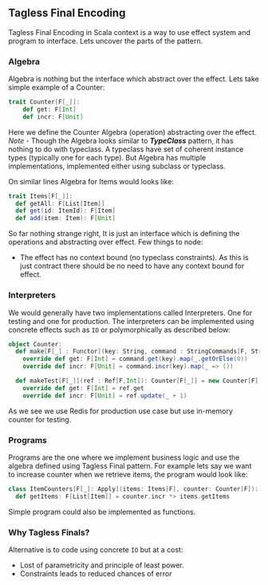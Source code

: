## Tagless Final Encoding
Tagless Final Encoding in Scala context is a way to use effect system and program to interface. Lets uncover the parts of the pattern.

### Algebra
Algebra is nothing but the interface which abstract over the effect. Lets take simple example of a Counter:
``` scala
trait Counter[F[_]]:
    def get: F[Int]
    def incr: F[Unit]
```
Here we define the Counter Algebra (operation) abstracting over the effect.
*Note* - Though the Algebra looks similar to ***TypeClass*** pattern, it has nothing to do with typeclass. A typeclass have set of coherent instance types (typically one for each type). But Algebra has multiple implementations, implemented either using subclass or typeclass.

On similar lines Algebra for Items would looks like:
```scala
trait Items[F[_]]:
  def getAll: F[List[Item]]
  def get(id: ItemId): F[Item]
  def add(item: Item): F[Unit]
```
So far nothing strange right, It is just an interface which is defining the operations and abstracting over effect.
Few things to node:
* The effect has no context bound (no typeclass constraints). As this is just contract there should be no need to have any context bound for effect.

### Interpreters
We would generally have two implementations called Interpreters. One for testing and one for production. The interpreters can be implemented using concrete effects such as `IO` or polymorphically as described below:
```scala
object Counter:
  def make[F[_] : Functor](key: String, command : StringCommands[F, String, Int]): Counter[F] = new Counter[F]:
    override def get: F[Int] = command.get(key).map(_.getOrElse(0))
    override def incr: F[Unit] = command.incr(key).map(_ => ())

  def makeTest[F[_]](ref : Ref[F,Int]): Counter[F[_]] = new Counter[F]:
    override def get: F[Int] = ref.get
    override def incr: F[Unit] = ref.update(_ + 1)
```

As we see we use Redis for production use case but use in-memory counter for testing. 

### Programs
Programs are the one where we implement business logic and use the algebra defined using Tagless Final pattern. For example lets say we want to increase counter when we retrieve items, the program would look like:
```scala
class ItemCounters[F[_]: Apply](items: Items[F], counter: Counter[F]):
  def getItems: F[List[Item]] = counter.incr *> items.getItems
```
Simple program could also be implemented as functions. 

### Why Tagless Finals?
Alternative is to code using concrete `IO` but at a cost:
* Lost of parametricity and principle of least power.
* Constraints leads to reduced chances of error
